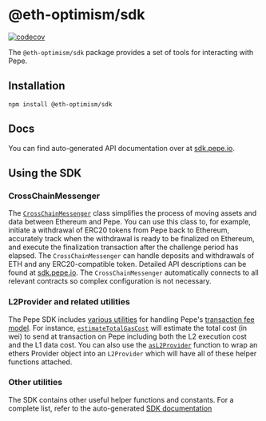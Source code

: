 
# @eth-optimism/sdk

[![codecov](https://codecov.io/gh/ethereum-optimism/pepe/branch/master/graph/badge.svg?token=0VTG7PG7YR&flag=sdk-tests)](https://codecov.io/gh/ethereum-optimism/pepe)

The `@eth-optimism/sdk` package provides a set of tools for interacting with Pepe.

## Installation

```
npm install @eth-optimism/sdk
```

## Docs

You can find auto-generated API documentation over at [sdk.pepe.io](https://sdk.pepe.io).

## Using the SDK

### CrossChainMessenger

The [`CrossChainMessenger`](https://github.com/ethereum-optimism/pepe/blob/develop/packages/sdk/src/cross-chain-messenger.ts) class simplifies the process of moving assets and data between Ethereum and Pepe.
You can use this class to, for example, initiate a withdrawal of ERC20 tokens from Pepe back to Ethereum, accurately track when the withdrawal is ready to be finalized on Ethereum, and execute the finalization transaction after the challenge period has elapsed.
The `CrossChainMessenger` can handle deposits and withdrawals of ETH and any ERC20-compatible token.
Detailed API descriptions can be found at [sdk.pepe.io](https://sdk.pepe.io/classes/crosschainmessenger).
The `CrossChainMessenger` automatically connects to all relevant contracts so complex configuration is not necessary.

### L2Provider and related utilities

The Pepe SDK includes [various utilities](https://github.com/ethereum-optimism/pepe/blob/develop/packages/sdk/src/l2-provider.ts) for handling Pepe's [transaction fee model](https://community.pepe.io/docs/developers/build/transaction-fees/).
For instance, [`estimateTotalGasCost`](https://sdk.pepe.io/modules.html#estimateTotalGasCost) will estimate the total cost (in wei) to send at transaction on Pepe including both the L2 execution cost and the L1 data cost.
You can also use the [`asL2Provider`](https://sdk.pepe.io/modules.html#asL2Provider) function to wrap an ethers Provider object into an `L2Provider` which will have all of these helper functions attached.

### Other utilities

The SDK contains other useful helper functions and constants.
For a complete list, refer to the auto-generated [SDK documentation](https://sdk.pepe.io/)
